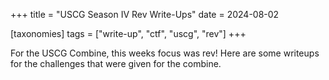 +++
title = "USCG Season IV Rev Write-Ups"
date = 2024-08-02

[taxonomies]
tags = ["write-up", "ctf", "uscg", "rev"]
+++

For the USCG Combine, this weeks focus was rev! Here are some writeups for the challenges that were given for the combine.
<!-- more -->
